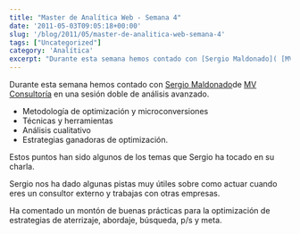 ```yaml
---
title: "Master de Analítica Web - Semana 4"
date: '2011-05-03T09:05:18+00:00'
slug: '/blog/2011/05/master-de-analitica-web-semana-4'
tags: ["Uncategorized"]
category: 'Analítica'
excerpt: "Durante esta semana hemos contado con [Sergio Maldonado]( [MV Consultoría]("
---
```

Durante esta semana hemos contado con [Sergio Maldonado](http://www.linkedin.com/in/sergiomaldonado)de [MV Consultoría](http://static.squarespace.com/static/5303797ae4b0c6ad9e43f072/5303ce80e4b0400995a883d6/5303cf35e4b0400995a88b0c/1392758581676/?format=original) en una sesión doble de análisis avanzado.

- Metodología de optimización y microconversiones
- Técnicas y herramientas
- Análisis cualitativo
- Estrategias ganadoras de optimización.

Estos puntos han sido algunos de los temas que Sergio ha tocado en su charla.

Sergio nos ha dado algunas pistas muy útiles sobre como actuar cuando eres un consultor externo y trabajas con otras empresas.

Ha comentado un montón de buenas prácticas para la optimización de estrategias de aterrizaje, abordaje, búsqueda, p/s y meta.

